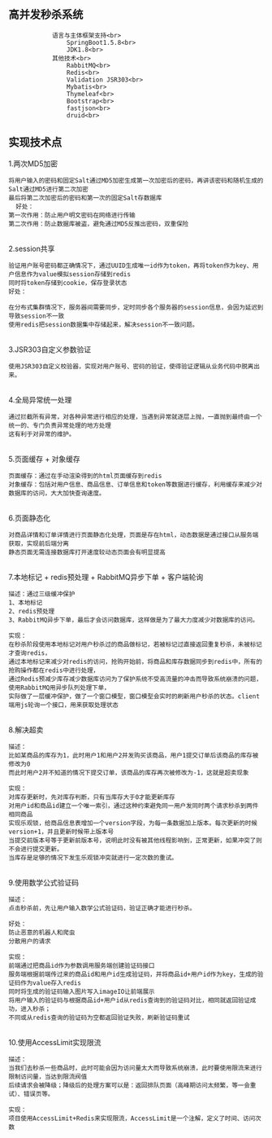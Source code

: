 高并发秒杀系统
----
                语言与主体框架支持<br>
                    SpringBoot1.5.8<br>
                    JDK1.8<br>
                其他技术<br>
                    RabbitMQ<br>
                    Redis<br>
                    Validation JSR303<br>
                    Mybatis<br>
                    Thymeleaf<br>
                    Bootstrap<br>
                    fastjson<br>
                    druid<br>
       
实现技术点
----
1.两次MD5加密<br>

    将用户输入的密码和固定Salt通过MD5加密生成第一次加密后的密码，再讲该密码和随机生成的Salt通过MD5进行第二次加密
    最后将第二次加密后的密码和第一次的固定Salt存数据库
      好处：
    第一次作用：防止用户明文密码在网络进行传输
    第二次作用：防止数据库被盗，避免通过MD5反推出密码，双重保险
  <br>
2.session共享<br>

    验证用户账号密码都正确情况下，通过UUID生成唯一id作为token，再将token作为key、用户信息作为value模拟session存储到redis
    同时将token存储到cookie，保存登录状态
    好处： 

    在分布式集群情况下，服务器间需要同步，定时同步各个服务器的session信息，会因为延迟到导致session不一致
    使用redis把session数据集中存储起来，解决session不一致问题。
 <br>
3.JSR303自定义参数验证<br>

    使用JSR303自定义校验器，实现对用户账号、密码的验证，使得验证逻辑从业务代码中脱离出来。
<br>
4.全局异常统一处理<br>

    通过拦截所有异常，对各种异常进行相应的处理，当遇到异常就逐层上抛，一直抛到最终由一个统一的、专门负责异常处理的地方处理
    这有利于对异常的维护。
<br>
5.页面缓存 + 对象缓存<br>

    页面缓存：通过在手动渲染得到的html页面缓存到redis
    对象缓存：包括对用户信息、商品信息、订单信息和token等数据进行缓存，利用缓存来减少对数据库的访问，大大加快查询速度。
<br>
6.页面静态化<br>

    对商品详情和订单详情进行页面静态化处理，页面是存在html，动态数据是通过接口从服务端获取，实现前后端分离
    静态页面无需连接数据库打开速度较动态页面会有明显提高
<br>
7.本地标记 + redis预处理 + RabbitMQ异步下单 + 客户端轮询<br>

    描述：通过三级缓冲保护
    1、本地标记
    2、redis预处理 
    3、RabbitMQ异步下单，最后才会访问数据库，这样做是为了最大力度减少对数据库的访问。

    实现：
    在秒杀阶段使用本地标记对用户秒杀过的商品做标记，若被标记过直接返回重复秒杀，未被标记才查询redis，
    通过本地标记来减少对redis的访问，抢购开始前，将商品和库存数据同步到redis中，所有的抢购操作都在redis中进行处理，
    通过Redis预减少库存减少数据库访问为了保护系统不受高流量的冲击而导致系统崩溃的问题，使用RabbitMQ用异步队列处理下单，
    实际做了一层缓冲保护，做了一个窗口模型，窗口模型会实时的刷新用户秒杀的状态。client端用js轮询一个接口，用来获取处理状态
 <br>
 8.解决超卖<br>
 
    描述：
    比如某商品的库存为1，此时用户1和用户2并发购买该商品，用户1提交订单后该商品的库存被修改为0
    而此时用户2并不知道的情况下提交订单，该商品的库存再次被修改为-1，这就是超卖现象

    实现：
    对库存更新时，先对库存判断，只有当库存大于0才能更新库存
    对用户id和商品id建立一个唯一索引，通过这种约束避免同一用户发同时两个请求秒杀到两件相同商品
    实现乐观锁，给商品信息表增加一个version字段，为每一条数据加上版本。每次更新的时候version+1，并且更新时候带上版本号
    当提交前版本号等于更新前版本号，说明此时没有被其他线程影响到，正常更新，如果冲突了则不会进行提交更新。
    当库存是足够的情况下发生乐观锁冲突就进行一定次数的重试。
<br>
9.使用数学公式验证码<br>

    描述：
    点击秒杀前，先让用户输入数学公式验证码，验证正确才能进行秒杀。
 
    好处：
    防止恶意的机器人和爬虫
    分散用户的请求
    
    实现：
    前端通过把商品id作为参数调用服务端创建验证码接口
    服务端根据前端传过来的商品id和用户id生成验证码，并将商品id+用户id作为key，生成的验证码作为value存入redis
    同时将生成的验证码输入图片写入imageIO让前端展示
    将用户输入的验证码与根据商品id+用户id从redis查询到的验证码对比，相同就返回验证成功，进入秒杀；
    不同或从redis查询的验证码为空都返回验证失败，刷新验证码重试
<br>
10.使用AccessLimit实现限流<br>

    描述：
    当我们去秒杀一些商品时，此时可能会因为访问量太大而导致系统崩溃，此时要使用限流来进行限制访问量，当达到限流阀值
    后续请求会被降级；降级后的处理方案可以是：返回排队页面（高峰期访问太频繁，等一会重试）、错误页等。

    实现：
    项目使用AccessLimit+Redis来实现限流，AccessLimit是一个注解，定义了时间、访问次数
